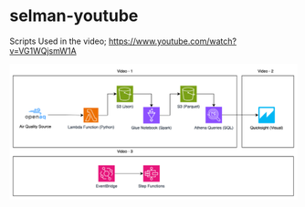 # selman-youtube
Scripts Used in the video; https://www.youtube.com/watch?v=VG1WQjsmW1A



![Screenshot](architecture3.png)
